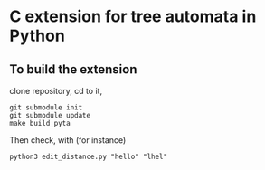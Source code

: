 # C extension for tree automata in Python

## To build the extension

clone repository, cd to it,
```
git submodule init
git submodule update
make build_pyta
```

Then check, with (for instance)
```
python3 edit_distance.py "hello" "lhel"
```

